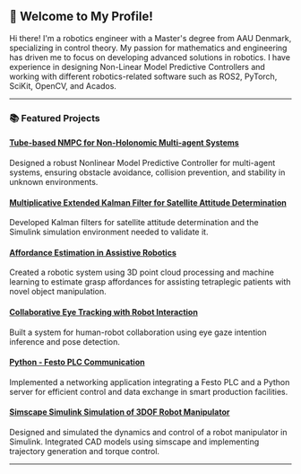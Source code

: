 ## 👋  Welcome to My Profile!


Hi there! I'm a robotics engineer with a Master's degree from AAU Denmark, specializing in control theory. My passion for mathematics and engineering has driven me to focus on developing advanced solutions in robotics. I have experience in designing Non-Linear Model Predictive Controllers and working with different robotics-related software such as ROS2, PyTorch, SciKit, OpenCV, and Acados.


---

### 📚 Featured Projects

#### [Tube-based NMPC for Non-Holonomic Multi-agent Systems](https://github.com/Hamza-Robotics/dtmpc)  
Designed a robust Nonlinear Model Predictive Controller for multi-agent systems, ensuring obstacle avoidance, collision prevention, and stability in unknown environments.

#### [Multiplicative Extended Kalman Filter for Satellite Attitude Determination](https://github.com/Hamza-Robotics/MEKF)  
Developed Kalman filters for satellite attitude determination and the Simulink simulation environment needed to validate it. 

#### [Affordance Estimation in Assistive Robotics](https://github.com/Hamza-Robotics/p6-projekt)  
Created a robotic system using 3D point cloud processing and machine learning to estimate grasp affordances for assisting tetraplegic patients with novel object manipulation.

#### [Collaborative Eye Tracking with Robot Interaction](https://github.com/Hamza-Robotics/Rob8Robot)  
Built a system for human-robot collaboration using eye gaze intention inference and pose detection. 

#### [Python - Festo PLC Communication](https://github.com/Hamza-Robotics/MiniprojecktSAF)  
Implemented a networking application integrating a Festo PLC and a Python server for efficient control and data exchange in smart production facilities.

#### [Simscape Simulink Simulation of 3DOF Robot Manipulator](https://github.com/Hamza-Robotics/P3)  
Designed and simulated the dynamics and control of a robot manipulator in Simulink. Integrated CAD models using simscape and implementing trajectory generation and torque control.

---
